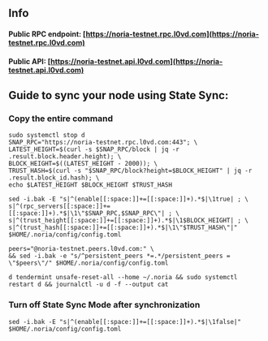 ## Info
#### Public RPC endpoint: [https://noria-testnet.rpc.l0vd.com](https://noria-testnet.rpc.l0vd.com)
#### Public API: [https://noria-testnet.api.l0vd.com](https://noria-testnet.api.l0vd.com)

## Guide to sync your node using State Sync:

### Copy the entire command
```
sudo systemctl stop d
SNAP_RPC="https://noria-testnet.rpc.l0vd.com:443"; \
LATEST_HEIGHT=$(curl -s $SNAP_RPC/block | jq -r .result.block.header.height); \
BLOCK_HEIGHT=$((LATEST_HEIGHT - 2000)); \
TRUST_HASH=$(curl -s "$SNAP_RPC/block?height=$BLOCK_HEIGHT" | jq -r .result.block_id.hash); \
echo $LATEST_HEIGHT $BLOCK_HEIGHT $TRUST_HASH

sed -i.bak -E "s|^(enable[[:space:]]+=[[:space:]]+).*$|\1true| ; \
s|^(rpc_servers[[:space:]]+=[[:space:]]+).*$|\1\"$SNAP_RPC,$SNAP_RPC\"| ; \
s|^(trust_height[[:space:]]+=[[:space:]]+).*$|\1$BLOCK_HEIGHT| ; \
s|^(trust_hash[[:space:]]+=[[:space:]]+).*$|\1\"$TRUST_HASH\"|" $HOME/.noria/config/config.toml

peers="@noria-testnet.peers.l0vd.com:" \
&& sed -i.bak -e "s/^persistent_peers *=.*/persistent_peers = \"$peers\"/" $HOME/.noria/config/config.toml 

d tendermint unsafe-reset-all --home ~/.noria && sudo systemctl restart d && journalctl -u d -f --output cat
```

### Turn off State Sync Mode after synchronization
```
sed -i.bak -E "s|^(enable[[:space:]]+=[[:space:]]+).*$|\1false|" $HOME/.noria/config/config.toml
```